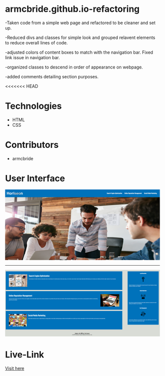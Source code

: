 # armcbride.github.io-refactoring

-Taken code from a simple web page and refactored to be cleaner and set up.

-Reduced divs and classes for simple look and grouped relavent elements to reduce overall lines of code.

-adjusted colors of content boxes to match with the navigation bar. Fixed link issue in navigation bar.

-organized classes to descend in order of appearance on webpage.

-added comments detailing section purposes.

<<<<<<< HEAD
# Technologies
- HTML
- CSS

# Contributors
- armcbride

# User Interface 
<img src="./images/refactoring-screenshot1.png">
<hr>
<img src="./images/refactoring-screenshot2.png">

# Live-Link
<a href="https://armcbride.github.io/armcbride.github.io-refactoring/"> Visit here</a>


